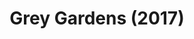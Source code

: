 ---
layout: shows
title: Grey Gardens (2017)
poster: 
poster_credit: 
poster_alt:
poster_caption:
category: 
details:
  Theatre: Theatre Jacksonville
cast:
 Gould: Michael Lipp
crew:
  Director: Michael Lipp
external_links:
---